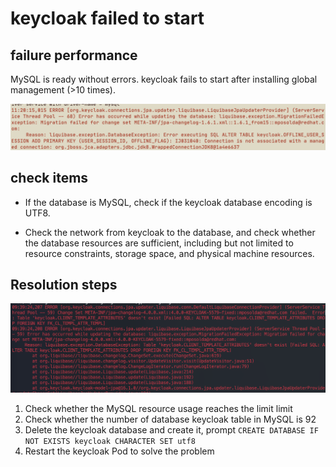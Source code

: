 # keycloak failed to start

## failure performance

MySQL is ready without errors. keycloak fails to start after installing global management (>10 times).

![img](../images/restart01.png)

## check items

- If the database is MySQL, check if the keycloak database encoding is UTF8.

- Check the network from keycloak to the database, and check whether the database resources are sufficient, including but not limited to resource constraints, storage space, and physical machine resources.

## Resolution steps

![img](../images/restart02.png)

1. Check whether the MySQL resource usage reaches the limit limit
2. Check whether the number of database keycloak table in MySQL is 92
3. Delete the keycloak database and create it, prompt `CREATE DATABASE IF NOT EXISTS keycloak CHARACTER SET utf8`
4. Restart the keycloak Pod to solve the problem